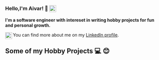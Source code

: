 ### Hello,I'm Aivar! 👋 [<img align="center" alt="aivaraleksiev | LinkedIn" width="22px" src="https://cdn.jsdelivr.net/npm/simple-icons@v3/icons/linkedin.svg" />][linkedin]
**I'm a software engineer with intereset in writing hobby projects for fun and personal growth.**

You can find more about me on my [LinkedIn profile](https://bg.linkedin.com/in/aivar-aleksiev-088463214).
[<img align="left" alt="aivaraleksiev | LinkedIn" width="22px" src="https://cdn.jsdelivr.net/npm/simple-icons@v3/icons/linkedin.svg" />][linkedin]

## Some of my Hobby Projects ‍:computer:  :blush:



[linkedin]: https://bg.linkedin.com/in/aivar-aleksiev-088463214
